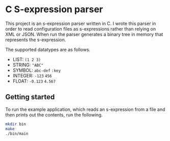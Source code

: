 # C S-expression parser
This project is an s-expression parser written in C. I wrote this parser in order to read configuration 
files as s-expressions rather than relying on XML or JSON. When run the parser generates a binary tree in memory that represents the s-expression.

The supported datatypes are as follows.
* LIST: `(1 2 3)`
* STRING: `"ABC"`
* SYMBOL: `abc-def` `:key`
* INTEGER: `-123` `456`
* FLOAT: `-0.123` `4.567` 

## Getting started
To run the example application, which reads an s-expression from a file and then prints out the contents, run the following.

```bash
mkdir bin
make
./bin/main
```
